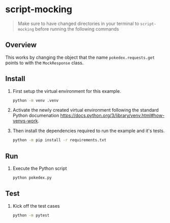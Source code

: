 # script-mocking

> Make sure to have changed directories in your terminal to `script-mocking` before running the following commands

## Overview

This works by changing the object that the name `pokedex.requests.get` points to with the `MockResponse` class.

## Install

1. First setup the virtual environment for this example.

    ```bash
    python -m venv .venv
    ```

1. Activate the newly created virtual environment following the standard Python documenation <https://docs.python.org/3/library/venv.html#how-venvs-work>.

1. Then install the dependencies required to run the example and it's tests.

    ```bash
    python -m pip install -r requirements.txt
    ```

## Run

1. Execute the Python script

    ```bash
    python pokedex.py
    ```

## Test

1. Kick off the test cases

    ```bash
    python -m pytest
    ```
